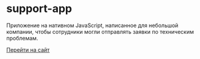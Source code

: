 # support-app
Приложение на нативном JavaScript, написанное для небольшой компании, чтобы сотрудники могли отправлять заявки по техническим проблемам. 

<a href="#">Перейти на сайт</a>
